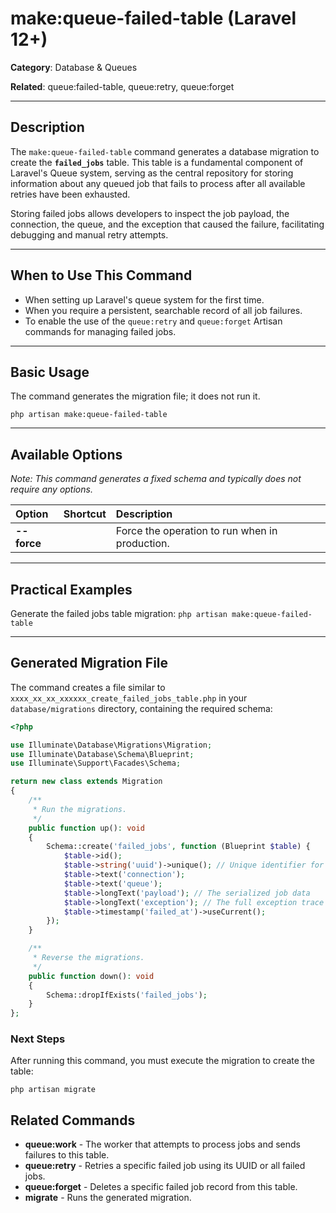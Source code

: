 # make:queue-failed-table (Laravel 12+)

**Category**: Database & Queues

**Related**: queue:failed-table, queue:retry, queue:forget

---

## Description

The `make:queue-failed-table` command generates a database migration to create the **`failed_jobs`** table. This table is a fundamental component of Laravel's Queue system, serving as the central repository for storing information about any queued job that fails to process after all available retries have been exhausted.

Storing failed jobs allows developers to inspect the job payload, the connection, the queue, and the exception that caused the failure, facilitating debugging and manual retry attempts.

---

## When to Use This Command

- When setting up Laravel's queue system for the first time.
- When you require a persistent, searchable record of all job failures.
- To enable the use of the `queue:retry` and `queue:forget` Artisan commands for managing failed jobs.

---

## Basic Usage

The command generates the migration file; it does not run it.

`php artisan make:queue-failed-table`

---

## Available Options

*Note: This command generates a fixed schema and typically does not require any options.*

| Option | Shortcut | Description |
| :--- | :--- | :--- |
| **--force** | | Force the operation to run when in production. |

---

## Practical Examples

Generate the failed jobs table migration:
`php artisan make:queue-failed-table`

---

## Generated Migration File

The command creates a file similar to `xxxx_xx_xx_xxxxxx_create_failed_jobs_table.php` in your `database/migrations` directory, containing the required schema:

```php
<?php

use Illuminate\Database\Migrations\Migration;
use Illuminate\Database\Schema\Blueprint;
use Illuminate\Support\Facades\Schema;

return new class extends Migration
{
    /**
     * Run the migrations.
     */
    public function up(): void
    {
        Schema::create('failed_jobs', function (Blueprint $table) {
            $table->id();
            $table->string('uuid')->unique(); // Unique identifier for retrying/forgetting
            $table->text('connection');
            $table->text('queue');
            $table->longText('payload'); // The serialized job data
            $table->longText('exception'); // The full exception trace
            $table->timestamp('failed_at')->useCurrent();
        });
    }

    /**
     * Reverse the migrations.
     */
    public function down(): void
    {
        Schema::dropIfExists('failed_jobs');
    }
};
```
### Next Steps

After running this command, you must execute the migration to create the table:

`php artisan migrate`

## Related Commands

* **queue:work** - The worker that attempts to process jobs and sends failures to this table.
* **queue:retry** - Retries a specific failed job using its UUID or all failed jobs.
* **queue:forget** - Deletes a specific failed job record from this table.
* **migrate** - Runs the generated migration.
